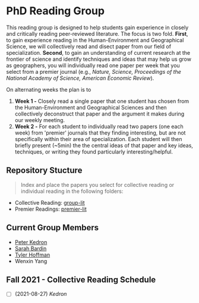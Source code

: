 # PhD Reading Group
This reading group is designed to help students gain experience in closely and critically reading peer-reviewed literature. 
The focus is two fold. 
**First**, to gain experience reading in the Human-Environment and Geographical Science, we will collectively read and disect paper from our field of specialization. 
**Second**, to gain an understanding of current research at the frontier of science and identify techniques and ideas that may help us grow as geographers, you will individually read one paper per week that you select from a premier journal (e.g., *Nature, Science, Proceedings of the National Academy of Science, American Economic Review*).

On alternating weeks the plan is to 
1. **Week 1 -** Closely read a single paper that one student has chosen from the Human-Environment and Geographical Sciences and then collectively deconstruct that paper and the argument it makes during our weekly meeting.  
2. **Week 2 -** For each student to individually read two papers (one each week) from 'premier' journals that they finding interesting, but are not specifically within their area of specialization. Each student will then briefly present (~5min) the the central ideas of that paper and key ideas, techniques, or writing they found particularly interesting/helpful. 

## Repository Stucture

> Index and place the papers you select for collective reading or individual reading in the following folders:

- Collective Reading: [group-lit](https://github.com/Peter-Kedron/PhD-Reading-Group/tree/main/group-lit)
- Premier Readings: [premier-lit](https://github.com/Peter-Kedron/PhD-Reading-Group/tree/main/premier-lit)

## Current Group Members
- [Peter Kedron](https://sgsup.asu.edu/peter-kedron)
- [Sarah Bardin](https://github.com/SarahBardin)
- [Tyler Hoffman](https://github.com/thoffman1)
- Wenxin Yang

## Fall 2021 - Collective Reading Schedule
- [ ] (2021-08-27) *Kedron*
